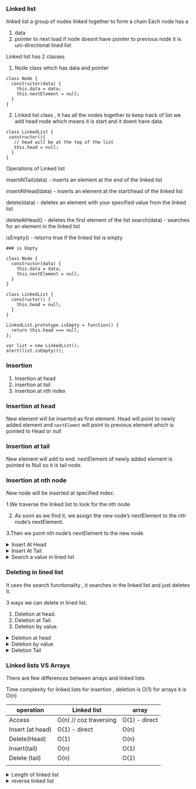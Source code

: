 ### Linked list

linked list a group of nodes linked together to form a chain
Each node has a

1. data
2. pointer to next load
   if node doesnt have pointer to previous node it is
   uni-directional lined list

Linked list has 2 classes

1. Node class which has data and pointer

```
class Node {
  constructor(data) {
    this.data = data;
    this.nextElement = null;
  }
}
```

2. Linked list class , it has all the nodes together
   to keep track of list we add head node which means
   it is start and it doent have data.

```
class LinkedList {
 constructor(){
   // head will be at the top of the list
   this.head = null;
  }
}
```

Operations of Linked list

insertAtTail(data) - inserts an element at the end of the linked list

insertAtHead(data) - inserts an element at the start/head of the linked list

delete(data) - deletes an element with your specified value from the linked list

deleteAtHead() - deletes the first element of the list
search(data) - searches for an element in the linked list

isEmpty() - returns true if the linked list is empty

```
### is Empty

class Node {
  constructor(data) {
    this.data = data;
    this.nextElement = null;
  }
}

class LinkedList {
  constructor() {
    this.head = null;
  }
}

LinkedList.prototype.isEmpty = function() {
  return this.head === null;
};

var list = new LinkedList();
alert(list.isEmpty());

```

### Insertion

1. Insertion at head
2. insertion at tail
3. insertion at nth index

### Insertion at head

New element will be inserted as first element.
Head will point to newly added element and `nextElemet`
will point to previous element which is pointed to
Head or null

### Insertion at tail

New element will add to end.
nextElement of newly added element is pointed to Null
so it is tail node.

### Insertion at nth node

New node will be inserted at specified index.

1.We traverse the linked list to look for the nth node.

2. As soon as we find it, we assign the new node’s
   nextElement to the nth node’s nextElement.

3.Then we point nth node’s nextElement to the new node.

<details><summary>Insert At Head</summary>
<p>

```javascript
class Node {
  constructor(data) {
    this.data = data;
    this.nextElement = null;
  }
}
class LinkedList {
  constructor() {
    this.head = null;
  }
  isEmpty() {
    return this.head === null;
  }
  insertAtHead(newData) {
    const tempNode = new Node(newData);
    tempNode.nextElement = this.head;
    this.head = tempNode;
    return this;
  }
  printList() {
    console.log(this.head);
  }
}

const list = new LinkedList();
for (var i = 0; i < 9; i++) {
  list.insertAtHead(i);
}
list.printList();
```

```
insertAtHead(newData) {
  // create new node with new data
    const tempNode = new Node(newData);
 // attach nextelement property to current head
    tempNode.nextElement = this.head;
 // attach newly created head to temp node
    this.head = tempNode;
    return this;
  }
```

</p>
```
Time complexity
At every instance, we point the head Node to a new
Node. Therefore, the time complexity for insertion at
head is O(1).
```
</details>

<details><summary>Insert At Tail</summary>
<p>

```
Reference :
https://www.youtube.com/watch?v=IILYDOd_KGs
```

```javascript
LinkedList.prototype.insertAtTail = function(newData) {
  //Creating a new Node with data as newData
  let node = new Node(newData);

  //check for case when list is empty
  if (this.isEmpty()) {
    //Needs to Insert the new node at Head
    this.head = node;
    return this;
  }

  //Start from head
  let currentNode = this.head;

  //Iterate to the last element
  while (currentNode.nextElement != null) {
    currentNode = currentNode.nextElement;
  }

  //Make new node the nextElement of last node of list
  currentNode.nextElement = node;
  return this;
};
```

```
Time complexity
O(n)
```

</p>

</details>

<details><summary>Search a value in lined list</summary>
<p>

```
Only way is to loop like arrays
```

```javascript
search(value) {
    let currentNode = this.head;
    while (currentNode !== null) {
      if (currentNode.data === value) {
        return true; // found
      }
      currentNode = currentNode.nextElement;
    }
    return false;
  }
```

```
Time complexity
O(n)
```

</p>

</details>

### Deleting in lined list

It uses the search functionality , it searches in the
linked list and just deletes it.

3 ways we can delete in lined list.

1. Deletion at head.
2. Deletion at Tail.
3. Deletion by value.

<details><summary>Deletion at head</summary>
<p>

```
It is just simple, link head to first element so zeroth
element will be removed :)
```

```javascript
deleteAtHead() {
    if (this.isEmpty()) {
      return this;
    }
    let currentNode = this.head;
    this.head = currentNode.nextElement;
    return this;
  }
```

```
Time complexity
O(1)
```

</p>
</details>

<details><summary>Deletion by value</summary>
<p>

```
loop to list .
while you are at current index , compare value with
nextElement data , if same then link currentItem next
element to currentNode.nextElement.nextElement.
```

```javascript
deleteVal(value) {
    if (this.isEmpty()) {
      return;
    }
    let currentNode = this.head;
    if (currentNode.data === value) {
      this.head = currentNode.nextElement;
      return true;
    }
    while (currentNode.nextElement !== null) {
      if (currentNode.nextElement.data === value) {
        currentNode.nextElement = currentNode.nextElement.nextElement;
        return true;
      }
      currentNode = currentNode.nextElement;
    }
    return this;
  }
```

```
Time complexity
O(1)
```

</p>

</details>

<details><summary>Deletion Tail</summary>
<p>

```
We just need to reach the second last node and update its
nextElement.
```

```javascript
deleteAtTail() {
    if (this.isEmpty()) {
      return this;
    }
    let firstNode = this.head;
    if (firstNode.nextElement == null) {
      this.deleteAtHead();
      return this;
    }
    //otherwise traverse to reach second last node
    while (firstNode.nextElement.nextElement != null) {
      firstNode = firstNode.nextElement;
    }
    //since you have reached second last node, just update its nextElement pointer to point at null, skipping the last node
    firstNode.nextElement = null;
    return this;
  }
```

```
Time complexity
O(n)
```

</p>

</details>

### Linked lists VS Arrays

There are few differences between arrays and linked lists

Time complexity for linked lists for insertion , deletion is
O(1) for arrays it is O(n)

| operation        | Linked list            | array         |
| ---------------- | ---------------------- | ------------- |
| Access           | O(n) // coz traversing | O(1) - direct |
| Insert (at head) | O(1) - direct          | O(n)          |
| Delete(Head)     | O(1)                   | O(n)          |
| Insert(tail)     | O(n)                   | O(1)          |
| Delete (tail)    | O(n)                   | O(1)          |
|                  |                        |               |

<details><summary>Length of linked list</summary>
<p>

```javascript
length() {
    let currentNode = this.head;
    var size = 0;
    while (currentNode !== null) {
      size++;
      currentNode = currentNode.nextElement;
    }
    //alert(size);
    return size;
  }
```

```
Time complexity
O(n)
```

</p>

</details>

<details><summary>reverse linked list</summary>
<p>

```
It is simple , we just store ref to previous node and next.
in linked list next element points to next element so here
we will make next element point to previous element so it will be
reversed for first element previous node will be null.
and in last change head to first element.
```

```javascript
reverse() {
    let prevNode = null;
    let currentNode = this.head;
    let nextNode = null;

    while (currentNode != null) {
      nextNode = currentNode.nextElement;
      currentNode.nextElement = prevNode;
      prevNode = currentNode;
      currentNode = nextNode;
    }
    this.head = prevNode;
    console.log(this.head);
  }
```

```
Time complexity
O(n)
```

</p>

</details>
